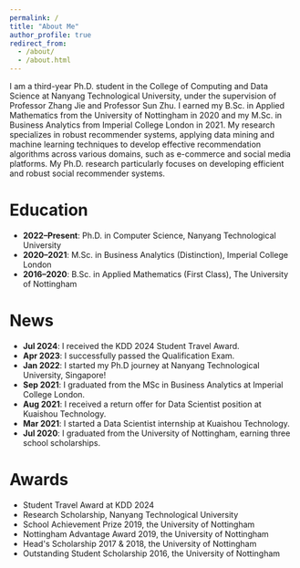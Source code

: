 ```yaml
---
permalink: /
title: "About Me"
author_profile: true
redirect_from: 
  - /about/
  - /about.html
---
```



I am a third-year Ph.D. student in the College of Computing and Data Science at Nanyang Technological University, under the supervision of Professor Zhang Jie and Professor Sun Zhu. I earned my B.Sc. in Applied Mathematics from the University of Nottingham in 2020 and my M.Sc. in Business Analytics from Imperial College London in 2021. My research specializes in robust recommender systems, applying data mining and machine learning techniques to develop effective recommendation algorithms across various domains, such as e-commerce and social media platforms. My Ph.D. research particularly focuses on developing efficient and robust social recommender systems.



Education
======

- **2022–Present**: Ph.D. in Computer Science, Nanyang Technological University
- **2020–2021**: M.Sc. in Business Analytics (Distinction), Imperial College London
- **2016–2020**: B.Sc. in Applied Mathematics (First Class), The University of Nottingham


News
======

- **Jul 2024**: I received the KDD 2024 Student Travel Award.
- **Apr 2023**: I successfully passed the Qualification Exam.
- **Jan 2022**: I started my Ph.D journey at Nanyang Technological University, Singapore!
- **Sep 2021**: I graduated from the MSc in Business Analytics at Imperial College London.
- **Aug 2021**: I received a return offer for Data Scientist position at Kuaishou Technology.
- **Mar 2021**: I started a Data Scientist internship at Kuaishou Technology.
- **Jul 2020**: I graduated from the University of Nottingham, earning three school scholarships.


Awards
======
- Student Travel Award at KDD 2024
- Research Scholarship, Nanyang Technological University
- School Achievement Prize 2019, the University of Nottingham
- Nottingham Advantage Award 2019, the University of Nottingham
- Head's Scholarship 2017 & 2018, the University of Nottingham
- Outstanding Student Scholarship 2016, the University of Nottingham




